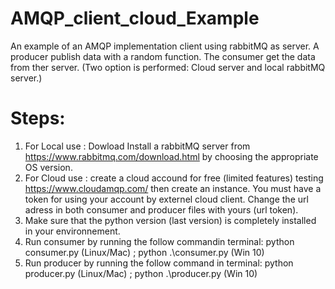 # AMQP_client_cloud_Example
An example of an AMQP implementation client using rabbitMQ as server. A producer publish data with a random function. The consumer get the data from ther server. (Two option is performed: Cloud server and local rabbitMQ server.)

# Steps:
1. For Local use : Dowload Install a rabbitMQ server from https://www.rabbitmq.com/download.html by choosing the appropriate OS version.
2. For Cloud use : create a cloud accound for free (limited features) testing https://www.cloudamqp.com/ then create an instance. You must have a token for using your account by externel cloud client. 
Change the url adress in both consumer and producer files with yours (url token).
3. Make sure that the python version (last version) is completely installed in your environnement.
4. Run consumer by running the follow commandin terminal:
 python consumer.py (Linux/Mac) ;  python .\consumer.py (Win 10)
4. Run producer by running the follow command in terminal:
 python producer.py (Linux/Mac) ;  python .\producer.py (Win 10)
